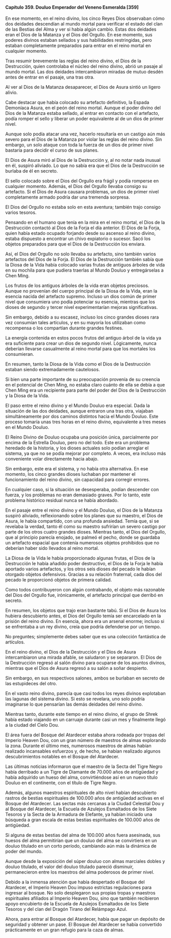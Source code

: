 
#### Capítulo 359. Douluo Emperador del Veneno Esmeralda [359]


En ese momento, en el reino divino, los cinco Reyes Dios observaban cómo dos deidades descendían al mundo mortal para verificar el estado del clan de las Bestias del Alma y ver si había algún cambio. Estas dos deidades eran el Dios de la Matanza y el Dios del Orgullo. En ese momento, sus poderes divinos estaban sellados y sus habilidades restringidas, pero estaban completamente preparados para entrar en el reino mortal en cualquier momento.

Tras resumir brevemente las reglas del reino divino, el Dios de la Destrucción, quien controlaba el núcleo del reino divino, abrió un pasaje al mundo mortal. Las dos deidades intercambiaron miradas de mutuo desdén antes de entrar en el pasaje, una tras otra.

Al ver al Dios de la Matanza desaparecer, el Dios de Asura sintió un ligero alivio.

Cabe destacar que había colocado su artefacto definitivo, la Espada Demoníaca Asura, en el peón del reino mortal. Aunque el poder divino del Dios de la Matanza estaba sellado, al entrar en contacto con el artefacto, podía romper el sello y liberar un poder equivalente al de un dios de primer nivel.

Aunque solo podía atacar una vez, hacerlo resultaría en un castigo aún más severo para el Dios de la Matanza por violar las reglas del reino divino. Sin embargo, un solo ataque con toda la fuerza de un dios de primer nivel bastaría para decidir el curso de sus planes.

El Dios de Asura miró al Dios de la Destrucción y, al no notar nada inusual en él, suspiró aliviado. Lo que no sabía era que el Dios de la Destrucción se burlaba de él en secreto.

El sello colocado sobre el Dios del Orgullo era frágil y podía romperse en cualquier momento. Además, el Dios del Orgullo llevaba consigo su artefacto. Si el Dios de Asura causara problemas, un dios de primer nivel completamente armado podría dar una tremenda sorpresa.

El Dios del Orgullo no estaba solo en esta aventura; también trajo consigo varios tesoros.

Pensando en el humano que tenía en la mira en el reino mortal, el Dios de la Destrucción contactó al Dios de la Forja el día anterior. El Dios de la Forja, quien había estado ocupado forjando desde su ascenso al reino divino, estaba dispuesto a encontrar un chivo expiatorio o sucesor. Sacó los objetos preparados para que el Dios de la Destrucción los enviara.

Así, el Dios del Orgullo no solo llevaba su artefacto, sino también varios artefactos del Dios de la Forja. El Dios de la Destrucción también sabía que la Diosa de la Vida había colocado varias frutas de antiguos árboles de vida en su mochila para que pudiera traerlas al Mundo Douluo y entregárselas a Chen Ming.

Los frutos de los antiguos árboles de la vida eran objetos preciosos. Aunque no provenían del cuerpo principal de la Diosa de la Vida, eran la esencia nacida del artefacto supremo. Incluso un dios común de primer nivel que consumiera uno podía potenciar su esencia, mientras que los dioses de segundo y tercer nivel experimentarían mejoras significativas.

Sin embargo, debido a su escasez, incluso los cinco grandes dioses rara vez consumían tales artículos, y en su mayoría los utilizaban como recompensa o los compartían durante grandes festines.

La energía contenida en estos pocos frutos del antiguo árbol de la vida ya era suficiente para crear un dios de segundo nivel. Lógicamente, nunca deberían llevarse casualmente al reino mortal para que los mortales los consumieran.

En resumen, tanto la Diosa de la Vida como el Dios de la Destrucción estaban siendo extremadamente cautelosos.

Si bien una parte importante de su preocupación provenía de su creencia en el potencial de Chen Ming, no estaba claro cuánto de ella se debía a que Chen Ming era un recipiente para parte del poder del Dios de la Destrucción y la Diosa de la Vida.

El paso entre el reino divino y el Mundo Douluo era especial. Dada la situación de las dos deidades, aunque entraron una tras otra, viajaban simultáneamente por dos caminos distintos hacia el Mundo Douluo. Este proceso tomaría unas tres horas en el reino divino, equivalente a tres meses en el Mundo Douluo.

El Reino Divino de Douluo ocupaba una posición única, parcialmente por encima de la Estrella Douluo, pero no del todo. Este era un problema heredado de la historia, y los dioses actuales solo podían arreglar el sistema, ya que no se podía mejorar por completo. A veces, era incluso más conveniente volar directamente hacia abajo.

Sin embargo, este era el sistema, y no había otra alternativa. En ese momento, los cinco grandes dioses luchaban por mantener el funcionamiento del reino divino, sin capacidad para corregir errores.

En cualquier caso, si la situación se desesperaba, podían descender con fuerza, y los problemas no eran demasiado graves. Por lo tanto, este problema histórico residual nunca se había abordado.

En el pasaje entre el reino divino y el Mundo Douluo, el Dios de la Matanza suspiró aliviado, reflexionando sobre los planes que su maestro, el Dios de Asura, le había compartido, con una profunda ansiedad. Temía que, si se revelaba la verdad, tanto él como su maestro sufrirían un severo castigo por parte de los otros cuatro grandes dioses. Mientras tanto, el Dios del Orgullo, que al principio parecía enojado, se palmeó el pecho, donde se guardaba un artefacto espacial que contenía numerosos objetos prohibidos que no deberían haber sido llevados al reino mortal.

La Diosa de la Vida le había proporcionado algunas frutas, el Dios de la Destrucción le había añadido poder destructivo, el Dios de la Forja le había aportado varios artefactos, y los otros seis dioses del pecado le habían otorgado objetos defensivos. Gracias a su relación fraternal, cada dios del pecado le proporcionó objetos de primera calidad.

Como todos contribuyeron con algún contrabando, el objeto más razonable del Dios del Orgullo fue, irónicamente, el artefacto principal que derribó en secreto.

En resumen, los objetos que trajo eran bastante tabú. Si el Dios de Asura los hubiera descubierto antes, el Dios del Orgullo temía ser encarcelado en la prisión del reino divino. En esencia, ahora era un arsenal enorme; incluso si se enfrentaba a un rey divino, creía que podría defenderse por un tiempo.

No preguntes; simplemente debes saber que es una colección fantástica de artículos.

En el reino divino, el Dios de la Destrucción y el Dios de Asura intercambiaron una mirada afable, se saludaron y se separaron. El Dios de la Destrucción regresó al salón divino para ocuparse de los asuntos divinos, mientras que el Dios de Asura regresó a su salón a soñar despierto.

Sin embargo, en sus respectivos salones, ambos se burlaban en secreto de las estupideces del otro.

En el vasto reino divino, parecía que casi todos los reyes divinos explotaban las lagunas del sistema divino. Si esto se revelara, uno solo podría imaginarse lo que pensarían las demás deidades del reino divino.

Mientras tanto, durante este tiempo en el reino divino, el grupo de Shrek había estado viajando en un carruaje durante casi un mes y finalmente llegó a la ciudad del Cielo Dou.

El área fuera del Bosque del Atardecer estaba ahora rodeada por tropas del Imperio Heaven Dou, con un gran número de maestros de almas explorando la zona. Durante el último mes, numerosos maestros de almas habían realizado incansables esfuerzos y, de hecho, se habían realizado algunos descubrimientos notables en el Bosque del Atardecer.

Las últimas noticias informaron que el maestro de la Secta del Tigre Negro había derribado a un Tigre de Diamante de 70.000 años de antigüedad y había adquirido un hueso del alma, convirtiéndose así en un nuevo título Douluo en el continente, con el título de Tigre Negro.

Además, algunos maestros espirituales de alto nivel habían descubierto rastros de bestias espirituales de 100.000 años de antigüedad activas en el Bosque del Atardecer. Las sectas más cercanas a la Ciudad Celestial Dou y al Bosque del Atardecer, la Escuela de Azulejos Esmaltados de los Siete Tesoros y la Secta de la Armadura de Elefante, ya habían iniciado una búsqueda a gran escala de estas bestias espirituales de 100.000 años de antigüedad.

Si alguna de estas bestias del alma de 100.000 años fuera asesinada, sus huesos del alma permitirían que un douluo del alma se convirtiera en un douluo titulado en un corto período, cambiando aún más la dinámica de poder del mundo.

Aunque desde la exposición del súper douluo con almas marciales dobles y douluo titulado, el valor del douluo titulado pareció disminuir, permanecieron entre los maestros del alma poderosos de primer nivel.

Debido a la inmensa atención que había despertado el Bosque del Atardecer, el Imperio Heaven Dou impuso estrictas regulaciones para ingresar al bosque. No solo desplegaron sus propias tropas y maestros espirituales afiliados al Imperio Heaven Dou, sino que también recibieron apoyo encubierto de la Escuela de Azulejos Esmaltados de los Siete Tesoros y del clan del Dragón Tirano del Relámpago Azul.

Ahora, para entrar al Bosque del Atardecer, había que pagar un depósito de seguridad y obtener un pase. El Bosque del Atardecer se había convertido prácticamente en un gran refugio para la caza de almas.